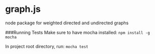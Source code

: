 graph.js
========

node package for weighted directed and undirected graphs


###Running Tests
Make sure to have mocha installed: `npm install -g mocha`

In project root directory, run: `mocha test`
